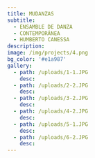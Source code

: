 ```yaml
---
title: MUDANZAS
subtitle:
  - ENSAMBLE DE DANZA
  - CONTEMPORÁNEA
  - HUMBERTO CANESSA
description:
image: /img/projects/4.png
bg_color: '#e1a987'
gallery:
  - path: /uploads/1-1.JPG
    desc:
  - path: /uploads/2-2.JPG
    desc:
  - path: /uploads/3-2.JPG
    desc:
  - path: /uploads/4-2.JPG
    desc:
  - path: /uploads/5-1.JPG
    desc:
  - path: /uploads/6-2.JPG
    desc:
---
```


